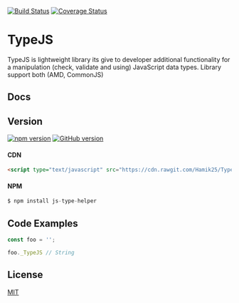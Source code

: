 [![Build Status](https://travis-ci.org/Hamik25/TypeJS.svg?branch=master)](https://travis-ci.org/Hamik25/TypeJS)
[![Coverage Status](https://coveralls.io/repos/github/Hamik25/TypeJS/badge.svg)](https://coveralls.io/github/Hamik25/TypeJS)

# TypeJS

TypeJS is lightweight library its give to developer additional functionality for a manipulation (check, validate and using)        JavaScript data types. 
Library support both (AMD, CommonJS)

## Docs

## Version
[![npm version](https://badge.fury.io/js/js-type-helper.svg)](https://badge.fury.io/js/js-type-helper)
[![GitHub version](https://badge.fury.io/gh/Hamik25%2FTypeJS.svg)](https://badge.fury.io/gh/Hamik25%2FTypeJS)

#### CDN
```html
<script type="text/javascript" src="https://cdn.rawgit.com/Hamik25/TypeJS/master/dist/bundle.js"></script>
```

#### NPM
```js
$ npm install js-type-helper
```

## Code Examples
```js
const foo = '';

foo._TypeJS // String
```

## License

[MIT](https://github.com/Hamik25/TypeJS/blob/dev/LICENSE)
